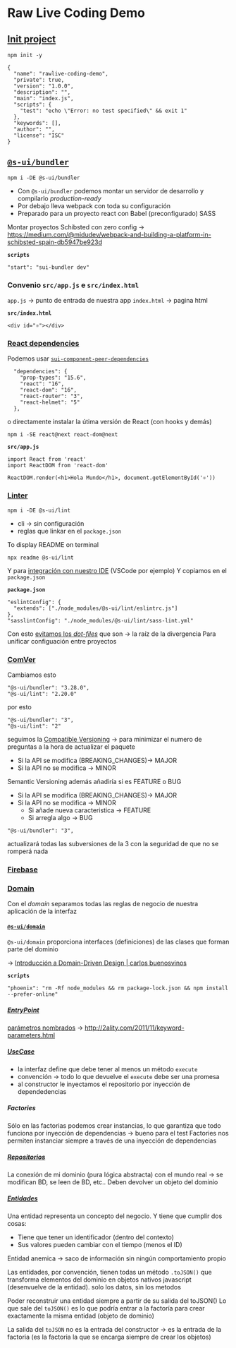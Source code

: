 # Raw Live Coding Demo

## [Init project](https://youtu.be/0Q1p1cXI_64?t=71)

```
npm init -y
```

```
{
  "name": "rawlive-coding-demo",
  "private": true,
  "version": "1.0.0",
  "description": "",
  "main": "index.js",
  "scripts": {
    "test": "echo \"Error: no test specified\" && exit 1"
  },
  "keywords": [],
  "author": "",
  "license": "ISC"
}

```


## [`@s-ui/bundler`](https://youtu.be/0Q1p1cXI_64?t=146)

```
npm i -DE @s-ui/bundler
```

- Con `@s-ui/bundler` podemos montar un servidor de desarrollo y compilarlo _production-ready_
- Por debajo lleva webpack con toda su configuración
- Preparado para un proyecto react con Babel (preconfigurado) SASS

Montar proyectos Schibsted con zero config → https://medium.com/@midudev/webpack-and-building-a-platform-in-schibsted-spain-db5947be923d

**`scripts`**
```
"start": "sui-bundler dev"
```

### Convenio `src/app.js` e `src/index.html`

`app.js` → punto de entrada de nuestra app
`index.html` → pagina html

**`src/index.html`**
```
<div id="⚛️"></div>
```

### [React dependencies](https://youtu.be/0Q1p1cXI_64?t=532)

Podemos usar [`sui-component-peer-dependencies`](https://github.com/SUI-Components/sui/tree/master/packages/sui-component-peer-dependencies)

```
  "dependencies": {
    "prop-types": "15.6",
    "react": "16",
    "react-dom": "16",
    "react-router": "3",
    "react-helmet": "5"
  },
```

o directamente instalar la útima versión de React (con hooks y demás)

```
npm i -SE react@next react-dom@next
```

**`src/app.js`**
```
import React from 'react'
import ReactDOM from 'react-dom'

ReactDOM.render(<h1>Hola Mundo</h1>, document.getElementById('⚛️'))
```

### [Linter](https://youtu.be/0Q1p1cXI_64?t=831)

```
npm i -DE @s-ui/lint
```

- cli → sin configuración
- reglas que linkar en el `package.json`


To display README on terminal
```
npx readme @s-ui/lint
```

Y para [integración con nuestro IDE](https://github.com/SUI-Components/sui/tree/master/packages/sui-lint#ide-integration) (VSCode por ejemplo) Y copiamos en el `package.json` 


**`package.json`**
```
"eslintConfig": {
  "extends": ["./node_modules/@s-ui/lint/eslintrc.js"]
},
"sasslintConfig": "./node_modules/@s-ui/lint/sass-lint.yml"
```

Con esto [evitamos los _dot-files_](https://youtu.be/0Q1p1cXI_64?t=980) que son → la raíz de la divergencia
Para unificar configuación entre proyectos

### [ComVer](https://youtu.be/0Q1p1cXI_64?t=1081)

Cambiamos esto 

```
"@s-ui/bundler": "3.28.0",
"@s-ui/lint": "2.20.0"
```

por esto 

```
"@s-ui/bundler": "3",
"@s-ui/lint": "2"
```

seguimos la [Compatible Versioning](https://github.com/staltz/comver) → para minimizar el numero de preguntas a la hora de actualizar el paquete
- Si la API se modifica (BREAKING_CHANGES)→ MAJOR
- Si la API no se modifica → MINOR

Semantic Versioning además añadiría si es FEATURE o BUG
- Si la API se modifica (BREAKING_CHANGES)→ MAJOR
- Si la API no se modifica → MINOR
  - Si añade nueva caracteristica → FEATURE
  - Si arregla algo → BUG

```
"@s-ui/bundler": "3",
```

actualizará todas las subversiones de la 3 con la seguridad de que no se romperá nada

### [Firebase](https://youtu.be/0Q1p1cXI_64?t=1769) 

### [Domain](https://youtu.be/0Q1p1cXI_64?t=2042)

Con el _domain_ separamos todas las reglas de negocio de nuestra aplicación de la interfaz

#### [`@s-ui/domain`](https://youtu.be/0Q1p1cXI_64?t=2375)

`@s-ui/domain` proporciona interfaces (definiciones) de las clases que forman parte del dominio

→ [Introducción a Domain-Driven Design | carlos buenosvinos](https://www.youtube.com/watch?v=dDofYAOkpts)

**`scripts`**
```
"phoenix": "rm -Rf node_modules && rm package-lock.json && npm install --prefer-online"
```

##### [EntryPoint](https://youtu.be/0Q1p1cXI_64?t=2697)


[parámetros nombrados](https://youtu.be/0Q1p1cXI_64?t=2786) → http://2ality.com/2011/11/keyword-parameters.html

##### [UseCase](https://youtu.be/0Q1p1cXI_64?t=3232)

- la interfaz define que debe tener al menos un método `execute`
- convención → todo lo que devuelve el `execute` debe ser una promesa
- al constructor le inyectamos el repositorio por inyección de dependedencias

##### Factories 

Sólo en las factorias podemos crear instancias, lo que garantiza que todo funciona por inyección de dependencias → bueno para el test
Factories nos permiten instanciar siempre a través de una inyección de dependencias


##### [Repositorios](https://youtu.be/0Q1p1cXI_64?t=3687)

La conexión de mi dominio (pura lógica abstracta) con el mundo real → se modifican BD, se leen de BD, etc..
Deben devolver un objeto del dominio

##### [Entidades](https://youtu.be/0Q1p1cXI_64?t=4715)

Una entidad representa un concepto del negocio. Y tiene que cumplir dos cosas:
- Tiene que tener un identificador (dentro del contexto)
- Sus valores pueden cambiar con el tiempo (menos el ID)

Entidad anemica → saco de información sin ningún comportamiento propio

Las entidades, por convención, tienen todas un método `.toJSON()` que transforma elementos del dominio en objetos nativos javascript (desenvuelve de la entidad). solo los datos, sin los metodos

Poder reconstruir una entidad siempre a partir de su salida del toJSON()
Lo que sale del `toJSON()` es lo que podría entrar a la factoría para crear exactamente la misma entidad (objeto de dominio)

La salida del `toJSON` no es la entrada del constructor → es la entrada de la factoria (es la factoria la que se encarga siempre de crear los objetos)